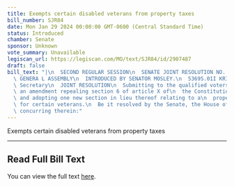 ```yaml
---
title: Exempts certain disabled veterans from property taxes
bill_number: SJR84
date: Mon Jan 29 2024 00:00:00 GMT-0600 (Central Standard Time)
status: Introduced
chamber: Senate
sponsor: Unknown
vote_summary: Unavailable
legiscan_url: https://legiscan.com/MO/text/SJR84/id/2907487
draft: false
bill_text: "|\n  SECOND REGULAR SESSION\n  SENATE JOINT RESOLUTION NO. 84\n  102ND\
  \ GENERA L ASSEMBLY\n  INTRODUCED BY SENATOR MOSLEY.\n  5369S.01I KRISTINA MARTIN,\
  \ Secretary\n  JOINT RESOLUTION\n  Submitting to the qualified voters of Missouri,\
  \ an amendment repealing section 6 of article X of\n  the Constitution of Missouri,\
  \ and adopting one new section in lieu thereof relating to a\n  property tax exemption\
  \ for certain veterans.\n  Be it resolved by the Senate, the House of Representatives\
  \ concurring therein:"
---
```

Exempts certain disabled veterans from property taxes

---

## Read Full Bill Text

You can view the full text [here](https://legiscan.com/MO/text/SJR84/id/2907487).

